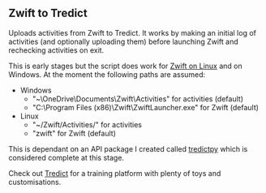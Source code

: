 ## Zwift to Tredict

Uploads activities from Zwift to Tredict. It works by making an initial
log of activities (and optionally uploading them) before launching Zwift
and rechecking activities on exit.

This is early stages but the script does work for
[Zwift on Linux](https://github.com/netbrain/zwift) and on Windows. At
the moment the following paths are assumed:

- Windows
    - "~\\OneDrive\\Documents\\Zwift\\Activities" for activities (default)
    - "C:\\Program Files (x86)\\Zwift\\ZwiftLauncher.exe" for Zwift (default)
- Linux
    - "~/Zwift/Activities/" for activities
    - "zwift" for Zwift (default)

This is dependant on an API package I created called
[tredictpy](https://github.com/danieldean/tredictpy) which is considered
complete at this stage.

Check out [Tredict](https://www.tredict.com/) for a training platform with
plenty of toys and customisations.
